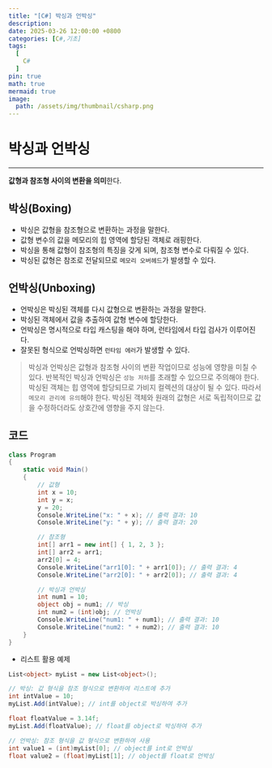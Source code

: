 ```yaml
---
title: "[C#] 박싱과 언박싱"
description: 
date: 2025-03-26 12:00:00 +0800
categories: [C#,기초]
tags:
  [
    C#
  ]
pin: true
math: true
mermaid: true
image:
  path: /assets/img/thumbnail/csharp.png
---
```


# 박싱과 언박싱
--- 

**값형과 참조형 사이의 변환을 의미**한다.

## 박싱(Boxing)
  - 박싱은 값형을 참조형으로 변환하는 과정을 말한다.
  - 값형 변수의 값을 메모리의 힙 영역에 할당된 객체로 래핑한다.
  - 박싱을 통해 값형이 참조형의 특징을 갖게 되며, 참조형 변수로 다뤄질 수 있다.
  - 박싱된 값형은 참조로 전달되므로 `메모리 오버헤드`가 발생할 수 있다.

## 언박싱(Unboxing)
  - 언박싱은 박싱된 객체를 다시 값형으로 변환하는 과정을 말한다.
  - 박싱된 객체에서 값을 추출하여 값형 변수에 할당한다.
  - 언박싱은 명시적으로 타입 캐스팅을 해야 하며, 런타임에서 타입 검사가 이루어진다.
  - 잘못된 형식으로 언박싱하면 `런타임 에러`가 발생할 수 있다.

> 박싱과 언박싱은 값형과 참조형 사이의 변환 작업이므로 성능에 영향을 미칠 수 있다. 반복적인 박싱과 언박싱은 `성능 저하`를 초래할 수 있으므로 주의해야 한다.
> 박싱된 객체는 힙 영역에 할당되므로 가비지 컬렉션의 대상이 될 수 있다. 따라서 `메모리 관리에 유의`해야 한다.
> 박싱된 객체와 원래의 값형은 서로 독립적이므로 값을 수정하더라도 상호간에 영향을 주지 않는다.

## 코드

```c#
class Program
{
    static void Main()
    {
        // 값형
        int x = 10;
        int y = x;
        y = 20;
        Console.WriteLine("x: " + x); // 출력 결과: 10
        Console.WriteLine("y: " + y); // 출력 결과: 20

        // 참조형
        int[] arr1 = new int[] { 1, 2, 3 };
        int[] arr2 = arr1;
        arr2[0] = 4;
        Console.WriteLine("arr1[0]: " + arr1[0]); // 출력 결과: 4
        Console.WriteLine("arr2[0]: " + arr2[0]); // 출력 결과: 4

        // 박싱과 언박싱
        int num1 = 10;
        object obj = num1; // 박싱
        int num2 = (int)obj; // 언박싱
        Console.WriteLine("num1: " + num1); // 출력 결과: 10
        Console.WriteLine("num2: " + num2); // 출력 결과: 10
    }
}
```

- 리스트 활용 예제

```c#
List<object> myList = new List<object>();

// 박싱: 값 형식을 참조 형식으로 변환하여 리스트에 추가
int intValue = 10;
myList.Add(intValue); // int를 object로 박싱하여 추가

float floatValue = 3.14f;
myList.Add(floatValue); // float를 object로 박싱하여 추가

// 언박싱: 참조 형식을 값 형식으로 변환하여 사용
int value1 = (int)myList[0]; // object를 int로 언박싱
float value2 = (float)myList[1]; // object를 float로 언박싱
```